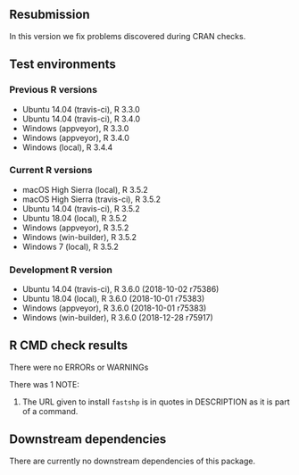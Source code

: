 ## Resubmission

In this version we fix problems discovered during CRAN checks.

## Test environments

### Previous R versions
* Ubuntu 14.04        (travis-ci), R 3.3.0
* Ubuntu 14.04        (travis-ci), R 3.4.0
* Windows              (appveyor), R 3.3.0
* Windows              (appveyor), R 3.4.0
* Windows                 (local), R 3.4.4

### Current R versions
* macOS High Sierra       (local), R 3.5.2
* macOS High Sierra   (travis-ci), R 3.5.2
* Ubuntu 14.04        (travis-ci), R 3.5.2
* Ubuntu 18.04            (local), R 3.5.2
* Windows              (appveyor), R 3.5.2
* Windows           (win-builder), R 3.5.2
* Windows 7               (local), R 3.5.2

### Development R version
* Ubuntu 14.04        (travis-ci), R 3.6.0 (2018-10-02 r75386)
* Ubuntu 18.04            (local), R 3.6.0 (2018-10-01 r75383)
* Windows              (appveyor), R 3.6.0 (2018-10-01 r75383)
* Windows           (win-builder), R 3.6.0 (2018-12-28 r75917)

## R CMD check results

There were no ERRORs or WARNINGs

There was 1 NOTE:

1. The URL given to install `fastshp` is in quotes in DESCRIPTION as it is part of a command.

## Downstream dependencies

There are currently no downstream dependencies of this package.
